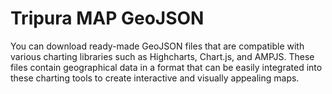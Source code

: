 # Tripura MAP GeoJSON
You can download ready-made GeoJSON files that are compatible with various charting libraries such as Highcharts, Chart.js, and AMPJS. These files contain geographical data in a format that can be easily integrated into these charting tools to create interactive and visually appealing maps.
